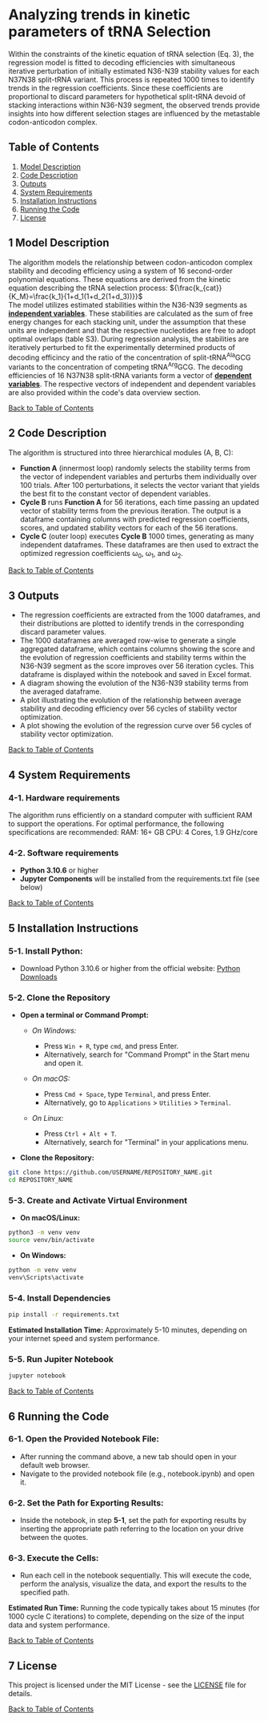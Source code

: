 ﻿# Analyzing trends in kinetic parameters of tRNA Selection

Within the constraints of the kinetic equation of tRNA selection (Eq. 3), the regression model is fitted to decoding efficiencies with simultaneous iterative perturbation of initially estimated N36-N39 stability values for each N37N38 split-tRNA variant. This process is repeated 1000 times to identify trends in the regression coefficients. Since these coefficients are proportional to discard parameters for hypothetical split-tRNA devoid of stacking interactions within N36-N39 segment, the observed trends provide insights into how different selection stages are influenced by the metastable codon-anticodon complex. 

## Table of Contents
1. [Model Description](#1-model-description)
2. [Code Description](#2-code-description)
3. [Outputs](#3-outputs)
4. [System Requirements](#4-system-requirements)
5. [Installation Instructions](#5-installation-instructions)
6. [Running the Code](#6-running-the-code)
7. [License](#7-License)
 

## 1 Model Description
The algorithm models the relationship between codon-anticodon complex stability and decoding efficiency using a system of 16 second-order polynomial equations. These equations are derived from the kinetic equation describing the tRNA selection process: ${\frac{k_{cat}}{K_M}=\frac{k_1}{1+d_1(1+d_2(1+d_3))}}$ \
The model utilizes estimated stabilities within the N36-N39 segments as [**independent variables**](split_tRNA_MANUSCRIPT/data/Data_1.xlsx). These stabilities are calculated as the sum of free energy changes for each stacking unit, under the assumption that these units are independent and that the respective nucleotides are free to adopt optimal overlaps (table S3). During regression analysis, the stabilities are iteratively perturbed to fit the experimentally determined products of decoding efficincy and the ratio of the concentration of split-tRNA<sup>Ala</sup>GCG variants to the concentration of competing tRNA<sup>Arg</sup>GCG. The decoding efficiencies of 16 N37N38 split-tRNA variants form a vector of [**dependent variables**](split_tRNA_MANUSCRIPT\data\Data_2.xlsx). 
The respective vectors of independent and dependent variables are also provided within the code's data overview section. 

[Back to Table of Contents](#table-of-contents)

## 2 Code Description
The algorithm is structured into three hierarchical modules (A, B, C):
- **Function A** (innermost loop) randomly selects the stability terms from the vector of independent variables and perturbs them individually over 100 trials. After 100 perturbations, it selects the vector variant that yields the best fit to the constant vector of dependent variables.
- **Cycle B** runs **Function A** for 56 iterations, each time passing an updated vector of stability terms from the previous iteration. The output is a dataframe containing columns with predicted regression coefficients, scores, and updated stability vectors for each of the 56 iterations. 
- **Cycle C** (outer loop) executes **Cycle B** 1000 times, generating as many independent dataframes. These dataframes are then used to extract the optimized regression coefficients ω<sub>0</sub>, ω<sub>1</sub>, and ω<sub>2</sub>.

[Back to Table of Contents](#table-of-contents)

## 3 Outputs
* The regression coefficients are extracted from the 1000 dataframes, and their distributions are plotted to identify trends in the corresponding discard parameter values.
* The 1000 dataframes are averaged row-wise to generate a single aggregated dataframe, which contains columns showing the score and the evolution of regression coefficients and stability terms within the N36-N39 segment as the score improves over 56 iteration cycles. This dataframe is displayed within the notebook and saved in Excel format.
* A diagram showing the evolution of the N36-N39 stability terms from the averaged dataframe.
* A plot illustrating the evolution of the relationship between average stability and decoding efficiency over 56 cycles of stability vector optimization.
* A plot showing the evolution of the regression curve over 56 cycles of stability vector optimization.

[Back to Table of Contents](#table-of-contents)

## 4 System Requirements

### 4-1. Hardware requirements
The algorithm runs efficiently on a standard computer with sufficient RAM to support the operations. 
For optimal performance, the following specifications are recommended:
RAM: 16+ GB
CPU: 4 Cores, 1.9 GHz/core

### 4-2. Software requirements
- **Python 3.10.6** or higher
- **Jupyter Components** will be installed from the requirements.txt file (see below)

[Back to Table of Contents](#table-of-contents)

## 5 Installation Instructions

### 5-1. Install Python:
* Download Python 3.10.6 or higher from the official website: [Python Downloads](https://www.python.org/downloads/)

### 5-2. Clone the Repository

* **Open a terminal or Command Prompt:**

    - *On Windows:*
      - Press `Win + R`, type `cmd`, and press Enter.
      - Alternatively, search for "Command Prompt" in the Start menu and open it.

    - *On macOS:*
      - Press `Cmd + Space`, type `Terminal`, and press Enter.
      - Alternatively, go to `Applications` > `Utilities` > `Terminal`.

    - *On Linux:*
      - Press `Ctrl + Alt + T`.
      - Alternatively, search for "Terminal" in your applications menu.


* **Clone the Repository:**
```sh
git clone https://github.com/USERNAME/REPOSITORY_NAME.git
cd REPOSITORY_NAME
```

### 5-3. Create and Activate Virtual Environment
* **On macOS/Linux:**
```sh
python3 -m venv venv
source venv/bin/activate
```
* **On Windows:**
```sh
python -m venv venv
venv\Scripts\activate
```
### 5-4. Install Dependencies
```sh
pip install -r requirements.txt
```
**Estimated Installation Time:** Approximately 5-10 minutes, depending on your internet speed and system performance.

### 5-5. Run Jupiter Notebook 
```sh
jupyter notebook
```
[Back to Table of Contents](#table-of-contents)

## 6 Running the Code
### 6-1. Open the Provided Notebook File:

* After running the command above, a new tab should open in your default web browser.
* Navigate to the provided notebook file (e.g., notebook.ipynb) and open it.

### 6-2. Set the Path for Exporting Results:

* Inside the notebook, in step **5-1**, set the path for exporting results by inserting the appropriate path referring to the location on your drive between the quotes.

### 6-3. Execute the Cells:

* Run each cell in the notebook sequentially. This will execute the code, perform the analysis, visualize the data, and export the results to the specified path.

**Estimated Run Time:** Running the code typically takes about 15 minutes (for 1000 cycle C iterations) to complete, depending on the size of the input data and system performance.

[Back to Table of Contents](#table-of-contents)

## 7 License
This project is licensed under the MIT License - see the [LICENSE](./OSI_License.ipynb) file for details. 

[Back to Table of Contents](#table-of-contents)

